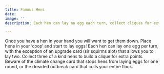 ```yaml
---
title: Famous Hens
date: 
image: ''
description: Each hen can lay an egg each turn, collect cliques for extra points

---
```

Once you have a hen in your hand you will want to get them down. Place hens in your ‘coop’ and start to lay eggs! Each hen can lay one egg per turn, with the exception of an upgrade card (sir squirms alot) that allows you to lay two. Collect three of a kind hens to build a clique for extra points. Beware of the climate change card that stops hens from laying eggs for one round, or the dreaded outbreak card that culls your entire flock.